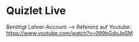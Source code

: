 # Quizlet Live
Benötigt Lehrer-Account --> Referenz auf Youtube:
https://www.youtube.com/watch?v=099bGdoJpSM